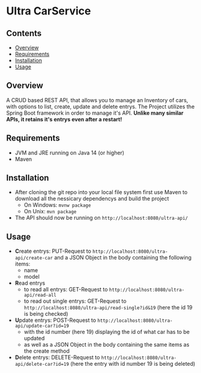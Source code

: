 # Ultra CarService 
## Contents
- [Overview](#Overview)
- [Requirements](#Requirements)
- [Installation](#Installation)
- [Usage](#usage)
## Overview
A CRUD based REST API, that allows you to manage an Inventory of cars, with options to list, create, update and delete entrys. 
The Project utilizes the Spring Boot framework in order to manage it's API. **Unlike many similar APIs, it retains it's entrys even after a restart!**
## Requirements
- JVM and JRE running on Java 14 (or higher)
- Maven
## Installation
- After cloning the git repo into your local file system first use Maven to download all the nessicary dependencys and build the project
    - On Windows:   ``mvnw package``
    - On Unix:  ``mvn package`` 
- The API should now be running on ``http://localhost:8080/ultra-api/``
## Usage
- **C**reate entrys: PUT-Request to ``http://localhost:8080/ultra-api/create-car`` and a JSON Object in the body containing the following items:
    - name
    - model
- **R**ead entrys
    - to read all entrys: GET-Request to ``http://localhost:8080/ultra-api/read-all``
    - to read out single entrys: GET-Request to ``http://localhost:8080/ultra-api/read-single?id&19`` (here the id 19 is being checked)
- **U**pdate entrys: POST-Request to ``http://localhost:8080/ultra-api/update-car?id=19``
    - with the id number (here 19) displaying the id of what car has to be updated 
    - as well as a JSON Object in the body containing the same items as the create method
- **D**elete entrys: DELETE-Request to ``http://localhost:8080/ultra-api/delete-car?id=19`` (here the entry with id number 19 is being deleted)